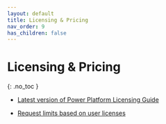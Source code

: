```yaml
---
layout: default
title: Licensing & Pricing
nav_order: 9
has_children: false
---
```


# Licensing & Pricing
{: .no_toc }


- [Latest version of Power Platform Licensing Guide](https://go.microsoft.com/fwlink/?LinkId=2085130&clcid=0x409)

- [Request limits based on user licenses](https://docs.microsoft.com/en-us/power-platform/admin/api-request-limits-allocations#request-limits-based-on-user-licenses)


